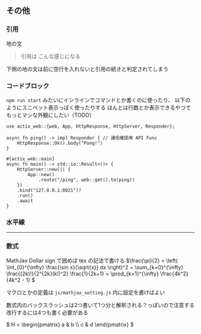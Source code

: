## その他

### 引用

地の文
> 引用は
> こんな感じになる

下側の地の文は前に空行を入れないと引用の続きと判定されてしまう

### コードブロック
`npm run start` みたいにインラインでコマンドとか書くのに使ったり、
以下のようにスニペット表示っぽく使ったりする
ほんとは行数とか表示できるやつでもっとマシな外観にしたい（TODO）

```
use actix_web::{web, App, HttpResponse, HttpServer, Responder};

async fn ping() -> impl Responder { // 通信確認用 API Func
    HttpResponse::Ok().body("Pong!")
}

#[actix_web::main]
async fn main() -> std::io::Result<()> {
    HttpServer::new(|| {
        App::new()
            .route("/ping", web::get().to(ping))
    })
    .bind("127.0.0.1:8021")?
    .run()
    .await
}
```

### 水平線
---

### 数式
MathJax
Dollar sign で囲めば tex の記法で書ける
$\frac{\pi}{2} =
  \left( \int_{0}^{\infty} \frac{\sin x}{\sqrt{x}} dx \right)^2 =
  \sum_{k=0}^{\infty} \frac{(2k)!}{2^{2k}(k!)^2} \frac{1}{2k+1} =
  \prod_{k=1}^{\infty} \frac{4k^2}{4k^2 - 1}
$

マクロとかの定義は `js/mathjax_setting.js` 内に設定を書けばよい

数式内のバックスラッシュは2つ書いて1つ分と解釈される？っぽいので注意する
改行するには4つも書く必要がある

$
H =
\begin{pmatrix}
a & b \\\\
c & d
\end{pmatrix}
$


